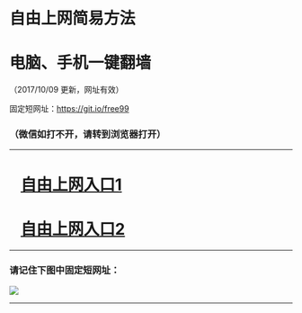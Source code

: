 ﻿# 自由上网简易方法

# 电脑、手机一键翻墙

（2017/10/09 更新，网址有效）

固定短网址：https://git.io/free99

### （微信如打不开，请转到浏览器打开）


***





# &nbsp;&nbsp; <a href="http://ft768616785.fwq-tz-1001.info/fwqtz01.html?t=100900121365 " target="_blank">自由上网入口1</a>
# &nbsp;&nbsp; <a href="http://ft1924423636.fwq-tz-1002.info/fwqtz02.html?t=100900112560 " target="_blank">自由上网入口2</a>
***

### 请记住下图中固定短网址：

<img src="https://s3-us-west-2.amazonaws.com/fwq-1001/yjfq-20170905okok.png" /> 


***

